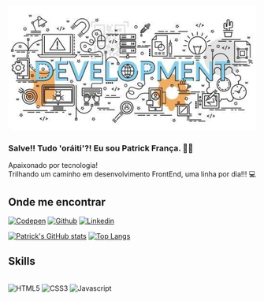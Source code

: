 ![bgDev](background.jpg)
### Salve!! Tudo 'oráiti'?! Eu sou Patrick França. 🙋‍♂️
Apaixonado por tecnologia!<br/>
Trilhando um caminho em desenvolvimento FrontEnd, uma linha por dia!!! 💻
## Onde me encontrar
[![Codepen](https://img.shields.io/badge/Codepen-81d4fa?style=for-the-badge&logo=codepen&logoColor=white)](https://codepen.io/patnca) [![Github](https://img.shields.io/badge/GitHub-81d4fa?style=for-the-badge&logo=github&logoColor=white)](https://https://github.com/patnca) [![Linkedin](https://img.shields.io/badge/LinkedIn-81d4fa?style=for-the-badge&logo=linkedin&logoColor=white)](https://https://linkedin.com/in/patrick-franca)


[![Patrick's GitHub stats](https://github-readme-stats.vercel.app/api?username=patnca&count_private=true&show_icons=true&bg_color=81d4fa&title_color=ffffff&icon_color=ffffff)](https://github.com/patnca/github-readme-stats) [![Top Langs](https://github-readme-stats.vercel.app/api/top-langs/?username=patnca&layout=compact)](https://github.com/patnca/github-readme-stats)

## Skills

<div style="display: inline-block"><br/>
	<img alt="HTML5" src="https://img.shields.io/badge/HTML5-81D4FA?style=for-the-badge&logo=html5&logoColor=white" />
	<img alt="CSS3" src="https://img.shields.io/badge/CSS3-81D4FA?style=for-the-badge&logo=css3&logoColor=white" />
	<img alt="Javascript" src="https://img.shields.io/badge/JavaScript-81D4FA?style=for-the-badge&logo=javascript&logoColor=white" />
	<img alt="" src="" />
</div><br/>



